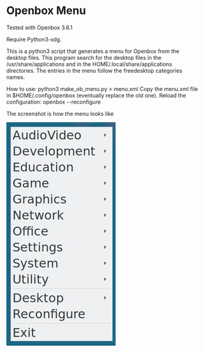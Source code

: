 # Openbox Menu
Tested with Openbox 3.6.1

Require Python3-xdg.

This is a python3 script that generates a menu for Openbox from the desktop files.
This program search for the desktop files in the /usr/share/applications and
in the HOME/.local/share/applications directories.
The entries in the menu follow the freedesktop categories names.

How to use: python3 make_ob_menu.py > menu.xml
Copy the menu.xml file in $HOME/.config/openbox (eventually replace the old one).
Reload the configuration: openbox --reconfigure

The screenshot is how the menu looks like

![My image](https://github.com/frank038/Openbox_menu/blob/master/img1.jpg)
